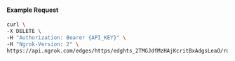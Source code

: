 <!-- Code generated for API Clients. DO NOT EDIT. -->

#### Example Request

```bash
curl \
-X DELETE \
-H "Authorization: Bearer {API_KEY}" \
-H "Ngrok-Version: 2" \
https://api.ngrok.com/edges/https/edghts_2TMGJdfMzHAjKcritBxAdgsLeaO/routes/edghtsrt_2TMGJftLEWzYbLwKzX6WSkBneuw/websocket_tcp_converter
```

